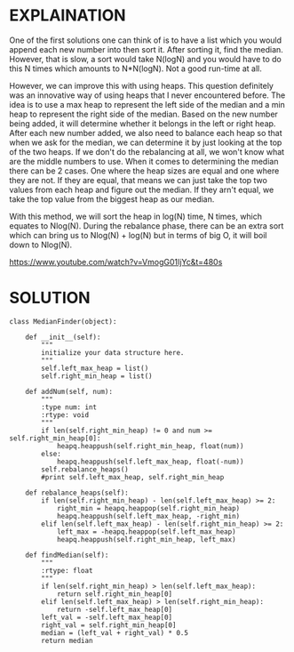 # EXPLAINATION
One of the first solutions one can think of is to have a list which you would append each new number into then sort it. After sorting it, find the median. However, that is slow, a sort would take N(logN) and you would have to do this N times which amounts to N*N(logN). Not a good run-time at all.

However, we can improve this with using heaps.
This question definitely was an innovative way of using heaps that I never encountered before. 
The idea is to use a max heap to represent the left side of the median and a min heap to represent the right side of the median. 
Based on the new number being added, it will determine whether it belongs in the left or right heap. 
After each new number added, we also need to balance each heap so that when we ask for the median, we can determine it by just looking at the top of the two heaps.
If we don't do the rebalancing at all, we won't know what are the middle numbers to use.
When it comes to determining the median there can be 2 cases. One where the heap sizes are equal and one where they are not.
If they are equal, that means we can just take the top two values from each heap and figure out the median.
If they arn't equal, we take the top value from the biggest heap as our median.

With this method, we will sort the heap in log(N) time, N times, which equates to Nlog(N). During the rebalance phase, there can be an extra sort which can bring us to Nlog(N) + log(N) but in terms of big O, it will boil down to Nlog(N).

https://www.youtube.com/watch?v=VmogG01IjYc&t=480s

# SOLUTION
```
class MedianFinder(object):

    def __init__(self):
        """
        initialize your data structure here.
        """
        self.left_max_heap = list()
        self.right_min_heap = list()

    def addNum(self, num):
        """
        :type num: int
        :rtype: void
        """
        if len(self.right_min_heap) != 0 and num >= self.right_min_heap[0]:
            heapq.heappush(self.right_min_heap, float(num))
        else:
            heapq.heappush(self.left_max_heap, float(-num))
        self.rebalance_heaps()
        #print self.left_max_heap, self.right_min_heap
        
    def rebalance_heaps(self):
        if len(self.right_min_heap) - len(self.left_max_heap) >= 2:
            right_min = heapq.heappop(self.right_min_heap)
            heapq.heappush(self.left_max_heap, -right_min)
        elif len(self.left_max_heap) - len(self.right_min_heap) >= 2:
            left_max = -heapq.heappop(self.left_max_heap)
            heapq.heappush(self.right_min_heap, left_max)
    
    def findMedian(self):
        """
        :rtype: float
        """
        if len(self.right_min_heap) > len(self.left_max_heap):
            return self.right_min_heap[0]
        elif len(self.left_max_heap) > len(self.right_min_heap):
            return -self.left_max_heap[0]
        left_val = -self.left_max_heap[0]
        right_val = self.right_min_heap[0]
        median = (left_val + right_val) * 0.5
        return median
```
